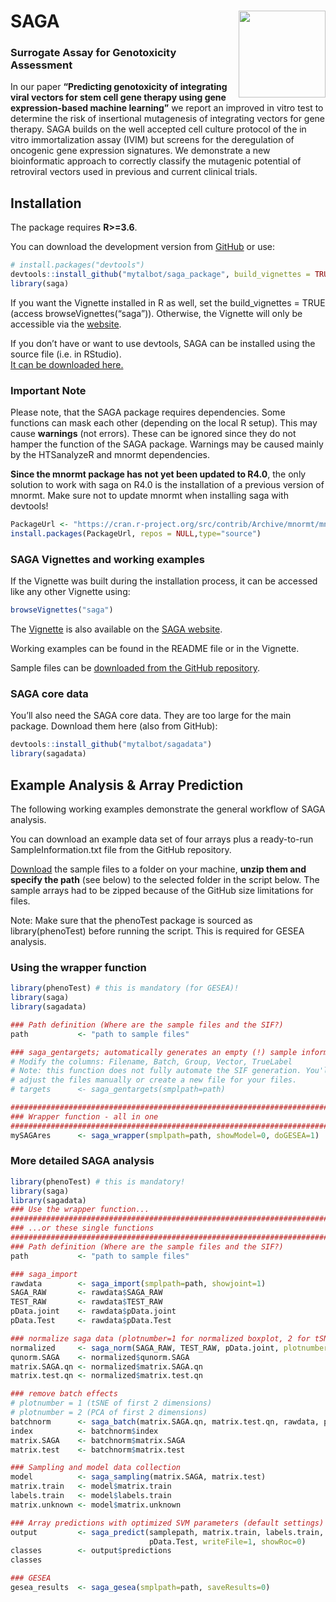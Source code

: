 
<!-- README.md is generated from README.Rmd. Please edit that file -->

# SAGA <img src="https://talbotsr.com/saga_package/logo.png" align="right" height="139" />

### Surrogate Assay for Genotoxicity Assessment

In our paper **“Predicting genotoxicity of integrating viral vectors for
stem cell gene therapy using gene expression-based machine learning”**
we report an improved in vitro test to determine the risk of insertional
mutagenesis of integrating vectors for gene therapy. SAGA builds on the
well accepted cell culture protocol of the in vitro immortalization
assay (IVIM) but screens for the deregulation of oncogenic gene
expression signatures. We demonstrate a new bioinformatic approach to
correctly classify the mutagenic potential of retroviral vectors used in
previous and current clinical trials.

## Installation

The package requires **R\>=3.6**.

You can download the development version from
[GitHub](https://github.com/mytalbot/saga_package/) or use:

``` r
# install.packages("devtools")
devtools::install_github("mytalbot/saga_package", build_vignettes = TRUE)
library(saga)
```

If you want the Vignette installed in R as well, set the
build\_vignettes = TRUE (access browseVignettes(“saga”)). Otherwise, the
Vignette will only be accessible via the
[website](https://talbotsr.com/saga_package/index.html).

If you don’t have or want to use devtools, SAGA can be installed using
the source file (i.e. in RStudio).  
[It can be downloaded
here.](https://github.com/mytalbot/saga_package/tree/master/sourcefiles)

### Important Note

Please note, that the SAGA package requires dependencies. Some functions
can mask each other (depending on the local R setup). This may cause
**warnings** (not errors). These can be ignored since they do not hamper
the function of the SAGA package. Warnings may be caused mainly by the
HTSanalyzeR and mnormt dependencies.

**Since the mnormt package has not yet been updated to R4.0**, the only
solution to work with saga on R4.0 is the installation of a previous
version of mnormt. Make sure not to update mnormt when installing saga
with
devtools\!

``` r
PackageUrl <- "https://cran.r-project.org/src/contrib/Archive/mnormt/mnormt_1.5-7.tar.gz"
install.packages(PackageUrl, repos = NULL,type="source")
```

### SAGA Vignettes and working examples

If the Vignette was built during the installation process, it can be
accessed like any other Vignette using:

``` r
browseVignettes("saga")
```

The
[Vignette](https://talbotsr.com/saga_package/articles/saga_vignette.html)
is also available on the [SAGA
website](https://talbotsr.com/saga_package/index.html).

Working examples can be found in the README file or in the Vignette.

Sample files can be [downloaded from the GitHub
repository](https://github.com/mytalbot/saga_package/tree/master/samples).

### SAGA core data

You’ll also need the SAGA core data. They are too large for the main
package. Download them here (also from GitHub):

``` r
devtools::install_github("mytalbot/sagadata")
library(sagadata)
```

## Example Analysis & Array Prediction

The following working examples demonstrate the general workflow of SAGA
analysis.

You can download an example data set of four arrays plus a ready-to-run
SampleInformation.txt file from the GitHub repository.

[Download](https://github.com/mytalbot/saga_package/tree/master/samples)
the sample files to a folder on your machine, **unzip them and specify
the path** (see below) to the selected folder in the script below. The
sample arrays had to be zipped because of the GitHub size limitations
for files.

Note: Make sure that the phenoTest package is sourced as
library(phenoTest) before running the script. This is required for GESEA
analysis.

### Using the wrapper function

``` r
library(phenoTest) # this is mandatory (for GESEA)!
library(saga)
library(sagadata)

### Path definition (Where are the sample files and the SIF?)
path           <- "path to sample files"

### saga_gentargets; automatically generates an empty (!) sample information file
# Modify the columns: Filename, Batch, Group, Vector, TrueLabel
# Note: this function does not fully automate the SIF generation. You'll have to
# adjust the files manually or create a new file for your files.
# targets      <- saga_gentargets(smplpath=path)

################################################################################
### Wrapper function - all in one
################################################################################
mySAGAres      <- saga_wrapper(smplpath=path, showModel=0, doGESEA=1)
```

### More detailed SAGA analysis

``` r
library(phenoTest) # this is mandatory!
library(saga)
library(sagadata)
### Use the wrapper function...
################################################################################
### ...or these single functions
################################################################################
### Path definition (Where are the sample files and the SIF?)
path           <- "path to sample files"

### saga_import
rawdata        <- saga_import(smplpath=path, showjoint=1)
SAGA_RAW       <- rawdata$SAGA_RAW
TEST_RAW       <- rawdata$TEST_RAW
pData.joint    <- rawdata$pData.joint
pData.Test     <- rawdata$pData.Test

### normalize saga data (plotnumber=1 for normalized boxplot, 2 for tSNE plot)
normalized     <- saga_norm(SAGA_RAW, TEST_RAW, pData.joint, plotnumber=1)
qunorm.SAGA    <- normalized$qunorm.SAGA
matrix.SAGA.qn <- normalized$matrix.SAGA.qn
matrix.test.qn <- normalized$matrix.test.qn

### remove batch effects
# plotnumber = 1 (tSNE of first 2 dimensions)
# plotnumber = 2 (PCA of first 2 dimensions)
batchnorm      <- saga_batch(matrix.SAGA.qn, matrix.test.qn, rawdata, pData.joint, plotnumber=1)
index          <- batchnorm$index
matrix.SAGA    <- batchnorm$matrix.SAGA
matrix.test    <- batchnorm$matrix.test

### Sampling and model data collection
model          <- saga_sampling(matrix.SAGA, matrix.test)
matrix.train   <- model$matrix.train
labels.train   <- model$labels.train
matrix.unknown <- model$matrix.unknown

### Array predictions with optimized SVM parameters (default settings)
output         <- saga_predict(samplepath, matrix.train, labels.train, matrix.unknown,
                               pData.Test, writeFile=1, showRoc=0)
classes        <- output$predictions
classes

### GESEA
gesea_results  <- saga_gesea(smplpath=path, saveResults=0)
```
